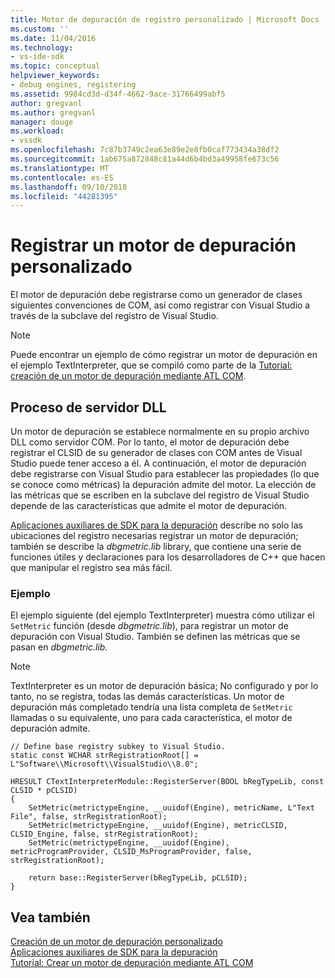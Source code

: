```yaml
---
title: Motor de depuración de registro personalizado | Microsoft Docs
ms.custom: ''
ms.date: 11/04/2016
ms.technology:
- vs-ide-sdk
ms.topic: conceptual
helpviewer_keywords:
- debug engines, registering
ms.assetid: 9984cd3d-d34f-4662-9ace-31766499abf5
author: gregvanl
ms.author: gregvanl
manager: douge
ms.workload:
- vssdk
ms.openlocfilehash: 7c87b3749c2ea63e89e2e8fb0caf773434a38df2
ms.sourcegitcommit: 1ab675a872848c81a44d6b4bd3a49958fe673c56
ms.translationtype: MT
ms.contentlocale: es-ES
ms.lasthandoff: 09/10/2018
ms.locfileid: "44281395"
---
```

# <a name="register-a-custom-debug-engine"></a>Registrar un motor de depuración personalizado
El motor de depuración debe registrarse como un generador de clases siguientes convenciones de COM, así como registrar con Visual Studio a través de la subclave del registro de Visual Studio.  
  
> [!NOTE]
>  Puede encontrar un ejemplo de cómo registrar un motor de depuración en el ejemplo TextInterpreter, que se compiló como parte de la [Tutorial: creación de un motor de depuración mediante ATL COM](https://msdn.microsoft.com/library/9097b71e-1fe7-48f7-bc00-009e25940c24).  
  
## <a name="dll-server-process"></a>Proceso de servidor DLL  
 Un motor de depuración se establece normalmente en su propio archivo DLL como servidor COM. Por lo tanto, el motor de depuración debe registrar el CLSID de su generador de clases con COM antes de Visual Studio puede tener acceso a él. A continuación, el motor de depuración debe registrarse con Visual Studio para establecer las propiedades (lo que se conoce como métricas) la depuración admite del motor. La elección de las métricas que se escriben en la subclave del registro de Visual Studio depende de las características que admite el motor de depuración.  
  
 [Aplicaciones auxiliares de SDK para la depuración](../../extensibility/debugger/reference/sdk-helpers-for-debugging.md) describe no solo las ubicaciones del registro necesarias registrar un motor de depuración; también se describe la *dbgmetric.lib* library, que contiene una serie de funciones útiles y declaraciones para los desarrolladores de C++ que hacen que manipular el registro sea más fácil.  
  
### <a name="example"></a>Ejemplo  
 El ejemplo siguiente (del ejemplo TextInterpreter) muestra cómo utilizar el `SetMetric` función (desde *dbgmetric.lib*), para registrar un motor de depuración con Visual Studio. También se definen las métricas que se pasan en *dbgmetric.lib*.  
  
> [!NOTE]
>  TextInterpreter es un motor de depuración básica; No configurado y por lo tanto, no se registra, todas las demás características. Un motor de depuración más completado tendría una lista completa de `SetMetric` llamadas o su equivalente, uno para cada característica, el motor de depuración admite.  
  
```  
// Define base registry subkey to Visual Studio.  
static const WCHAR strRegistrationRoot[] = L"Software\\Microsoft\\VisualStudio\\8.0";  
  
HRESULT CTextInterpreterModule::RegisterServer(BOOL bRegTypeLib, const CLSID * pCLSID)  
{  
    SetMetric(metrictypeEngine, __uuidof(Engine), metricName, L"Text File", false, strRegistrationRoot);  
    SetMetric(metrictypeEngine, __uuidof(Engine), metricCLSID, CLSID_Engine, false, strRegistrationRoot);  
    SetMetric(metrictypeEngine, __uuidof(Engine), metricProgramProvider, CLSID_MsProgramProvider, false, strRegistrationRoot);  
  
    return base::RegisterServer(bRegTypeLib, pCLSID);  
}  
```  
  
## <a name="see-also"></a>Vea también  
 [Creación de un motor de depuración personalizado](../../extensibility/debugger/creating-a-custom-debug-engine.md)   
 [Aplicaciones auxiliares de SDK para la depuración](../../extensibility/debugger/reference/sdk-helpers-for-debugging.md)   
 [Tutorial: Crear un motor de depuración mediante ATL COM](https://msdn.microsoft.com/library/9097b71e-1fe7-48f7-bc00-009e25940c24)